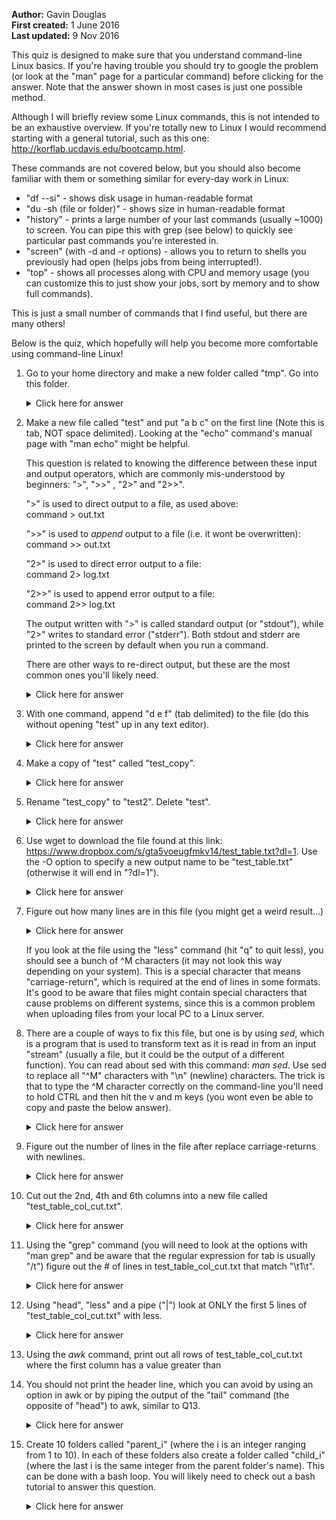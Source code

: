 __Author:__ Gavin Douglas  
__First created:__ 1 June 2016  
__Last updated:__ 9 Nov 2016 

This quiz is designed to make sure that you understand command-line Linux basics. If you're having trouble you should try to google the problem (or look at the "man" page for a particular command) before clicking for the answer. Note that the answer shown in most cases is just one possible method.  

Although I will briefly review some Linux commands, this is not intended to be an exhaustive overview. If you're totally new to Linux I would recommend starting with a general tutorial, such as this one: http://korflab.ucdavis.edu/bootcamp.html. 

These commands are not covered below, but you should also become familiar with them or something similar for every-day work in Linux:  
* "df --si" - shows disk usage in human-readable format
* "du -sh (file or folder)" - shows size in human-readable format
* "history" - prints a large number of your last commands (usually ~1000) to screen. You can pipe this with grep (see below) to quickly see particular past commands you're interested in.  
* "screen" (with -d and -r options) - allows you to return to shells you previously had open (helps jobs from being interrupted!).
* "top" - shows all processes along with CPU and memory usage (you can customize this to just show your jobs, sort by memory and to show full commands).  

This is just a small number of commands that I find useful, but there are many others!

Below is the quiz, which hopefully will help you become more comfortable using command-line Linux!  
  
1. Go to your home directory and make a new folder called "tmp". Go into this folder.

    <details> 
      <summary>Click here for answer</summary>
    <pre><code>
        cd # with no target this command should bring you to your home directory 
        mkdir tmp
        cd tmp
    </code></pre></details>

2. Make a new file called "test" and put "a	b	c" on the first line (Note this is tab, NOT space delimited). Looking at the "echo" command's manual page with "man echo" might be helpful.
  
    This question is related to knowing the difference between these input and output operators, which are commonly mis-understood by beginners: ">", ">>" , "2>" and "2>>".

    ">" is used to direct output to a file, as used above:  
        command > out.txt

    ">>" is used to _append_ output to a file (i.e. it wont be overwritten):  
        command >> out.txt    
 
    "2>" is used to direct error output to a file:  
        command 2> log.txt

    "2>>" is used to append error output to a file:  
        command 2>> log.txt

    The output written with ">" is called standard output (or "stdout"), while "2>" writes to standard error ("stderr"). Both stdout and stderr are printed to the screen by default when you run a command.

    There are other ways to re-direct output, but these are the most common ones you'll likely need.

    <details> 
      <summary>Click here for answer</summary>
    <pre><code>
        echo -e "a\tb\tc" > test
    </code></pre></details>

3. With one command, append "d	e	f" (tab delimited) to the file (do this without opening "test" up in any text editor). 
    <details> 
      <summary>Click here for answer</summary>
    <pre><code>
        echo -e "d\te\tf" >> test
    </code></pre></details>

4. Make a copy of "test" called "test_copy".

    <details> 
      <summary>Click here for answer</summary>
    <pre><code>
        cp test test_copy
    </code></pre></details>

5. Rename "test_copy" to "test2". Delete "test". 

    <details> 
      <summary>Click here for answer</summary>
    <pre><code>
        mv test_copy test2
        rm test
    </code></pre></details>

6. Use wget to download the file found at this link: https://www.dropbox.com/s/gta5voeugfmkv14/test_table.txt?dl=1. Use the -O option to specify a new output name to be "test_table.txt" (otherwise it will end in "?dl=1").

    <details> 
      <summary>Click here for answer</summary>
    <pre><code>
        wget https://www.dropbox.com/s/gta5voeugfmkv14/test_table.txt?dl=1 -O test_table.txt
    </code></pre></details>

7. Figure out how many lines are in this file (you might get a weird result...)

    <details> 
      <summary>Click here for answer</summary>
    <pre><code>
        $ wc -l test_table.txt
        0
    </code></pre></details>

    If you look at the file using the "less" command (hit "q" to quit less), you should see a bunch of ^M characters (it may not look this way depending on your system). This is a special character that means "carriage-return", which is required at the end of lines in some formats. It's good to be aware that files might contain special characters that cause problems on different systems, since this is a common problem when uploading files from your local PC to a Linux server.

8. There are a couple of ways to fix this file, but one is by using _sed_, which is a program that is used to transform text as it is read in from an input "stream" (usually a file, but it could be the output of a different function). You can read about sed with this command: _man sed_. Use sed to replace all "^M" characters with "\n" (newline) characters. The trick is that to type the ^M character correctly on the command-line you'll need to hold CTRL and then hit the v and m keys (you wont even be able to copy and paste the below answer).

    <details> 
      <summary>Click here for answer</summary>
    <pre><code>
        sed -i 's/^M/\n/g' test_table.txt 
    </code></pre></details>


9. Figure out the number of lines in the file after replace carriage-returns with newlines.

    <details> 
      <summary>Click here for answer</summary>
    <pre><code>
        $ wc -l test_table.txt
        984
    </code></pre></details>

10. Cut out the 2nd, 4th and 6th columns into a new file called "test_table_col_cut.txt".

    <details> 
      <summary>Click here for answer</summary>
    <pre><code>
        cut -f 2,4,6 test_table.txt  > test_table_col_cut.txt
    </code></pre></details>

11. Using the "grep" command (you will need to look at the options with "man grep" and be aware that the regular expression for tab is usually "/t") figure out the # of lines in test_table_col_cut.txt that match "\t1\t".

    <details> 
      <summary>Click here for answer</summary>
    <pre><code>
        grep -Pc "\t1\t" test_table_col_cut.txt 
        # The -P option allows for Perl regular expressions. 
        # This option may not be available depending on your version of grep 
        # in which case you could type in the special tab character ("^I") directly, 
        # similar to how we did above for ^M.
    </code></pre></details>

12. Using "head", "less" and a pipe ("|") look at ONLY the first 5 lines of "test_table_col_cut.txt" with less.

    <details> 
      <summary>Click here for answer</summary>
    <pre><code>
        head -n 5 test_table_col_cut.txt | less 
        # You will need to hit q to exit less
    </code></pre></details>

13. Using the _awk_ command, print out all rows of test_table_col_cut.txt where the first column has a value greater than 
10. You should not print the header line, which you can avoid by using an option in awk or by piping the output of the "tail" command (the opposite of "head") to awk, similar to Q13.

    <details> 
      <summary>Click here for answer</summary>
    <pre><code>
        tail -n +2 test_table_col_cut.txt  | awk '{ if ( $1 > 10 ) { print $0 } }'  > test_table_col_cut_first10.txt
    </code></pre></details>

14. Create 10 folders called "parent_i" (where the i is an integer ranging from 1 to 10). In each of these folders also create a folder called "child_i" (where the last i is the same integer from the parent folder's name). This can be done with a bash loop. You will likely need to check out a bash tutorial to answer this question.

    <details> 
      <summary>Click here for answer</summary>
    <pre><code>
        for i in {1..10}; do parent="parent_"$i; child="child_"$i; mkdir -p $parent/$child; done
    </code></pre></details>